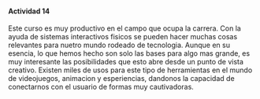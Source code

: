 #### Actividad 14

Este curso es muy productivo en el campo que ocupa la carrera. Con la ayuda de sistemas interactivos fisicos se pueden hacer muchas cosas relevantes para nuetro mundo rodeado de tecnologia. Aunque en su esencia, lo que hemos hecho son solo las bases para algo mas grande, es muy interesante las posibilidades que esto abre desde un punto de vista creativo. Existen miles de usos para este tipo de herramientas en el mundo de videojuegos, animacion y esperiencias, dandonos la capacidad de conectarnos con el usuario de formas muy cautivadoras.
